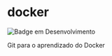 # docker

![Badge em Desenvolvimento](http://img.shields.io/static/v1?label=STATUS&message=EM%20DESENVOLVIMENTO&color=GREEN&style=for-the-badge)

Git para o aprendizado do Docker


